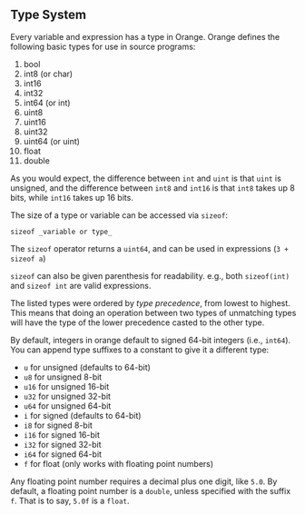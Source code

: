 ## Type System

Every variable and expression has a type in Orange. Orange defines the following basic types for use in source programs:

1. bool
2. int8 (or char)
3. int16
4. int32
5. int64 (or int)
6. uint8
7. uint16
8. uint32 
9. uint64 (or uint)
10. float
11. double

As you would expect, the difference between `int` and `uint` is that `uint` is unsigned, and the difference between `int8` and `int16` is that `int8` takes up 8 bits, while `int16` takes up 16 bits.

The size of a type or variable can be accessed via `sizeof`:

    sizeof _variable or type_

The `sizeof` operator returns a `uint64`, and can be used in expressions (`3 + sizeof a`)

`sizeof` can also be given parenthesis for readability. e.g., both `sizeof(int)` and `sizeof int` are valid expressions. 

The listed types were ordered by _type precedence_, from lowest to highest. This means that doing an operation between two types of unmatching types will have the type of the lower precedence casted to the other type. 

By default, integers in orange default to signed 64-bit integers (i.e., `int64`). You can append type suffixes to a constant to give it a different type: 

- `u` for unsigned (defaults to 64-bit)
- `u8` for unsigned 8-bit
- `u16` for unsigned 16-bit 
- `u32` for unsigned 32-bit
- `u64` for unsigned 64-bit 
- `i` for signed (defaults to 64-bit)
- `i8` for signed 8-bit
- `i16` for signed 16-bit
- `i32` for signed 32-bit
- `i64` for signed 64-bit
- `f` for float (only works with floating point numbers)

Any floating point number requires a decimal plus one digit, like `5.0`. By default, a floating point number is a `double`, unless specified with the suffix `f`. That is to say, `5.0f` is a `float`. 
